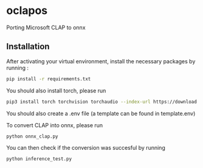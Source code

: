 # oclapos

Porting Microsoft CLAP to onnx

## Installation

After activating your virtual environment, install the necessary packages by running : 
```bash
pip install -r requirements.txt
```

You should also install torch, please run 
```bash 
pip3 install torch torchvision torchaudio --index-url https://download.pytorch.org/whl/cpu
```

You should also create a .env file (a template can be found in template.env)

To convert CLAP into onnx, please run 
```bash
python onnx_clap.py
```

You can then check if the conversion was succesful by running 
```bash
python inference_test.py 
```